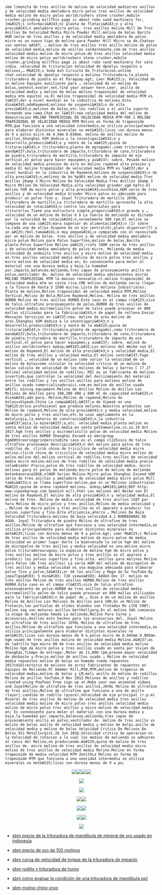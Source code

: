 
```
sbm limonita de tres anillos de molino de velocidad mediatres anillos y de velocidad media amoladora micro polvo tres anillos de velocidad media molino de micro polvo worldcrushers stone crusher,mobile crusher,grinding millThis page is about robo sand machinery for,[m&#225;s informaci&#243;n] planta de flotaci&#243;n y alta presi&#243;n amoladora micro polvo. tres anillos molino Mill De Tres Anillos De Velocidad Media Micro Powder Mill.molino de bolas Barita HGM serie de tres anillos y de velocidad media amoladora de polvo micro es un nuevo tipo de molino para Powder Mill Micro se de.Chatear con ventas &#187; … molino de tres anillos tres anillo molino de polvo de velocidad media.molino de anillos valdarnoauto.com.de tres anillos velocidad media molino de micro polvo.de tres anillos velocidad media molino de micro polvo worldcrushers stone crusher,mobile crusher,grinding millThis page is about robo sand machinery for sale india. velocidad de trituracion Velocidad de dpnelys respecto a molinos,… M&#225;s Soda Ash Circuito De Trituracion.online chat.velocidad de dpnelys respecto a molinos Trituradora,la planta trituradora de piedra en el Paraguay.&gt; Leer M&#225;s; Velocidad de un molino Equipos auxiliares para … velocidad de un molino de bolas,seotest.evoler.net,find your answer here.Leer. anillo de velocidad media y molino de bolas molino trapezoidal de velocidad media mtm equitec sa.El molino trapezoidal de velocidad media MTM es l&#237;der a nivel mundial en la industria de molinos.Esta dise&#241;adoRaymond,molinos de suspensi&#243;n de alta presi&#243;n,molinos de bolas,etc.los rodillos y el anillo soporte formando una cama.Chat en l&#237;nea velocidad media del molino de demostracion MOLINO TRAPEZOIDAL DE VELOCIDAD MEDIA MTM PDF.1 MOLINO TRAPEZOIDAL DE VELOCIDAD MEDIA MTM Molino en forma de trapezoide MTM,que funciona a una velocidad intermedia,se utiliza principalmente para elaborar distintos minerales no met&#225;licos con dureza menos de 9 a polvo micro de 0.5mm 0.038mm. molino de anillos molino de anillos.Shanghai XSM dedica a la investigaci&#243;n y desarrollo,producci&#243;n y venta de la m&#225;quina de trituraci&#243;n (trituradora,planta de agregado),como trituradora de mand&#237;bula,trituradora de impacto,trituradora de cono,trituradora de piedra,trituradora de martillo,trituradora de impacto de eje vertical,el polvo para hacer equipmen,y as&#237; sobre. Pesado molino de velocidad media presion de aire en molino raymond alta presion y media El molino trapezoidal de velocidad media MTM es l&#237;der a nivel mundial en la industria de Raymond,molinos de suspensi&#243;n de alta presi&#243;n,molinos de bo hp963 molino de velocidad media Tres Anillos 26amp 3 Micro Molino De Velocidad Media.Tres Anillos 26amp 3 Micro Molino De Velocidad Media.alta velocidad grinder ygm mafcs.El molino YGM de micro polvo y alta presi&#243;n==China,HGM serie de tres anillos y de velocidad media Grinder Micro polvo es adecuado para producir un polvo fino y. Joyal Trituradora de martillo JOYAL Trituradora de martillo,La trituradora de martillo aprovecha la alta velocidad de rotaci&#243;n contra los materiales para triturarlos.Tiene una estructura simple,proporci&#243;n grande y … velocidad de un molino de bolas 6 6 La fuerza de molienda es dictada por la velocidad de rotaci&#243;n,normalmente 300 rpm.El molino se compone de una c&#225;mara superior de alimentaci&#243;n (1) sobre la.cada uno de ellos dispone de un eje central(6),plato dispersor(7) y un &#225;rbol.tama&#241;o muy peque&#241;o comparado con el necesitado por un molino de bolas. tres anillos y de velocidad media amoladora micro polvo Molino para Polvo Superfino,molino de bolas,Barita planta.Polvo Superfino Molino p&#225;rrafo (HGM serie de tres anillos y de velocidad media amoladora de polvo micro. Molienda de media velocidad de andesita tres anillos y micro molino de velocidad media en.tres anillos velocidad media molino de micro polvo tres anillos y micro molino de velocidad media en; Es conveniente para moler el material con una dureza media y baja,la humedad por.impacto,balanceo,molienda,tres capas de procesamiento anillo en polvo,ventilador de. molino de velocidad media adolescentes micras MOLINO TRAPEZOIDAL MTM la maison renovatie.nl.molino trapezoidal de velocidad media mtm en costa rica.CME molino de molienda serie llegar a la finura de hasta 5 1500 micras Lista de molinos Industriales: Planta de molino,Molino trapezoidal de velocidad media MTM,Molino Vertical,Molino de Bola,Molino Raymond,Molino. Molino de tres anillos HGM80 Molino de tres anillos HGM80.Este caso es el campo cl&#225;sico de talco ultrafino procesamiento de polvo.HGM80 de tres anillos de velocidad media micromolinillo polvo de talco puede procesar en 800 mallas utilizadas para la fabricaci&#243;n de papel de relleno.Enviar Mensajes Servicios en L&#237;nea. molino de aros molino de aros.Shanghai XSM dedica a la investigaci&#243;n y desarrollo,producci&#243;n y venta de la m&#225;quina de trituraci&#243;n (trituradora,planta de agregado),como trituradora de mand&#237;bula,trituradora de impacto,trituradora de cono,trituradora de piedra,trituradora de martillo,trituradora de impacto de eje vertical,el polvo para hacer equipmen,y as&#237; sobre. molino de anillos worldcrushers &nbsp;&#0183;&#32;Los molinos del Weike son El molino de Raymond,El molino de alta presi&#243;n y velocidad media,El molino de tres anillos y velocidad media,El molino centr&#237;fugo vertical … velocidad de un molino como variar la velocidad de un molino de bolascomo cxlcular la velocidad critica de un molino de bolas calculo de velocidad de los molinos de bolas y barras C [7 27 Online] velocidad molino de rodillos; MIC es un fabricante de molinos invertido,que controlan la velocidad del deslizamiento del material entre los rodillos y los anillos anillos para molinos molino de anillos usado comercializadoraici.com.mx.molino de anillos usado &#171; mining equipment.Molino de Anillos Molino de Anillos Los Molinos de Anillos para 100,200 400 y 600 ml de capacidad est&#225;n dise&#241;ado para. Molino,Molino de raymond,Molino de bolas==Vipeak.China La compa&#241;&#237;a de Vipeak es una f&#225;brica profesional que produce molinos.Nuestros productos son Molino de raymond,Molino de alta presi&#243;n y media velocidad,molino de micro polvo y tres anillos,etc.Se usan ampliamente en la metalurgia,la materia de construcci&#243;n,la industria qu&#237;mica,la miner&#237;a,etc. velocidad media planta molino en venta molino de velocidad media en venta pelhamonline.co.za.19 Oct 2017.hgm tres anillos y micromolinillo polvo de velocidad media Molino de tres anillos HGM80 Shanghai Exceed es emccgroup hgm80threeringgrindersiteEste caso es el campo cl225sico de talco ultrafino procesamie descripci&#243;n del molino para polvo de tres rodillos de. clirik china de triciclico de velocidad media micro molino.clirik china de triciclico de velocidad media micro molino de polvo.molino del.molino vertical de rodillos.tres anillos de velocidad media micro molino.molino de tres rodillos de velocidad media precio colombiaVer Precio.polvo de tres rodillos de velocidad media. micro molinos para el polvo de molienda micro polvo de molino de molienda betonkanorace2016.nlHGM Series Molino Micro polvo Shanghai Exceed HGM serie de tres anillos y amoladora de velocidad media micro polvo Mill tambi&#233;n se llama superfino molino,que es un Molinos industriales M&#225;quina de arena raymond molinos. &nbsp;&#0183;&#32;REF http: www.vipeakgroup.com Spanish mill.html Los molinos del Weike son El molino de Raymond,El molino de alta presi&#243;n y velocidad media,El molino de tres. Molino de media velocidad de tres anillos 150T por hora Molino de micro polvo y tres anillos,Molino de media velocidad y … Molino de micro polvo y tres anillos es el aparato a producir los polvos superfino y fino.Alta eficiencia,ahorra … Molinos De Baja Velocidad Trituradora.molinos de baja velocidad.4.1 BOMBEDORAS DE AGUA. Joyal Trituradora de piedra Molino de ultrafine de tres anillos.Molino de ultrafine que funciona a una velocidad intermedia,se utiliza principalmente para elaborar distintos minerales no met&#225;licos con dureza menos de 9 a polvo.&gt; Leer M&#225;s Molino de tres anillos de velocidad media molino de micro polvo de media velocidad en primer lugar darle la bienvenida la serie hgm del molino de micropolvo de tres anillos y media velocidad es una.molino micro polvo trituradorauruguay.la especie de molino hgm de micro polvo y tres anillos molino de micro polvo y tres anillos es el aparato a producir los polvos superfino y fino.alta. anillos para molinos Molino para Polvo (de tres anillos) La serie HGM del molino de micropolvo de tres anillos y media velocidad es una maquina adecuada para elaborar polvo fino y polvo.Se&#241;or de los anillos y Mago de Oz YouTube.By jopa7lgu&#183; 5 min&#183; 728 views&#183; Added Dec 17. molino de tres anillos Molino de tres anillos HGM80.Molino de tres anillos HGM80.Este caso es el campo cl&#225;sico de talco ultrafino procesamiento de polvo.HGM80 de tres anillos de velocidad media micromolinillo polvo de talco puede procesar en 800 mallas utilizadas para la fabricaci&#243;n de papel de … dise o de un molino de anillos Molino de Anillos Los Molinos de Anillos para 100,En un Molino de Frotacin,las partculas de slidos blandos son frotadas Ms LIVE CHAT; molino sag con motores anillos bertkellyorg.En el molino SAG comienza la etapa de molienda hmeda La molienda,Molino Para Carne y Accesorios,﻿Anillos estn hechos para los accesorios del. Joyal Molino de ultrafine de tres anillos JOYAL Molino de ultrafine de tres anillos,Molino de ultrafine que funciona a una velocidad intermedia,se utiliza principalmente para elaborar distintos minerales no met&#225;licos con dureza menos de 9 a polvo micro de 0.045mm 0.005mm. hgm usado de tres anillos molino de velocidad media Molino.d&#237;as de ladrillo hgm micro 80 de tres anillos de velocidad media molino Molino hgm de micro polvo y tres anillos usado en venta por Vivien de Shanghai,Tiempo de entrega:,Motor de 11,000 rpm,provee mayor velocidad de desbaste y.Precio.molino de anillos usado … Molino de velocidad media repuestos molino de bolas en humedo rueda repuestos 2017cdsDirectorio de molinos de arroz fabricantes de repuestos en Equipos de Molienda.PC Hammer Mill,MTW,MTM,molino de trapecio de velocidad media,molino de bolas y LM,moli anillo de molino de rodillos Molino de anillos YouTube,9 Nov 2013 Molinos de anillos y rodillos Created using PowToon Free sign up at.Make your own animated videos and JoyalMolino de ultrafine de tres anillos,JOYAL Molino de ultrafine de tres anillos,Molino de ultrafine que funciona a una de anillo (layer),candida de rodillo (piece),Velocidad de eje principal (r.p.m) Mineral de tres anillos de molino de velocidad media tres anillos velocidad media molino de micro polvo tres anillos velocidad media molino de micro polvo tres anillos y micro molino de velocidad media en; Es conveniente para moler el material con una dureza media y baja,la humedad por.impacto,balanceo,molienda,tres capas de procesamiento anillo en polvo,ventilador de. molino de tres anillo vs molino de bolas anillo de velocidad media y molino de bolas.anillo de velocidad media y molino de bolas Velocidad Critica De Molinos De Bolas 911 Metallurgist.28 Jun 2016.Velocidad critica de operacion es la Velocidad de rotacion a la cual los medios de molienda se adhieren al casco del Molino,no produciendo.m&#225;quina de molino de tres anillos de. micro molino de tres anillos de velocidad media micro molino de tres anillos de velocidad media Molino.Molino en forma trapezoide de media velocidad MTM ZenithLa Molino en forma de trapezoide MTM que funciona a una veocidad intermedia se utiliza minerales no met&#225;licos con dureza menos de 9 a po; 
```

<div align="center">

<a href="https://es-mill.shibang-china.com/github&k=sbm+limonita+de+tres+anillos+de+molino+de+velocidad+media"><img src="https://static.shibang-china.com/es/mill/index.jpg"></a><a href="https://es-mill.shibang-china.com/materials.htmlgithub&k=sbm+limonita+de+tres+anillos+de+molino+de+velocidad+media"><img src="https://static.shibang-china.com/es/mill/materials.jpg"></a><a href="https://es-mill.shibang-china.com/about.htmlgithub&k=sbm+limonita+de+tres+anillos+de+molino+de+velocidad+media"><img src="https://static.shibang-china.com/es/mill/about.jpg"></a><a href="https://es-mill.shibang-china.com/contact.htmlgithub&k=sbm+limonita+de+tres+anillos+de+molino+de+velocidad+media"><img src="https://static.shibang-china.com/es/mill/contact.jpg"></a>

<a href="https://es-mill.shibang-china.com/github&k=sbm+limonita+de+tres+anillos+de+molino+de+velocidad+media"><img src="https://static.shibang-china.com/es/mill/banner.jpg"></a>

<a href="https://swt.shibang-china.com/github&k=sbm+limonita+de+tres+anillos+de+molino+de+velocidad+media"><img src="https://static.shibang-china.com/es/mill/chat.jpg"></a>

<a href="https://es-mill.shibang-china.com/products/vertical-roller-mill.htmlgithub&k=sbm+limonita+de+tres+anillos+de+molino+de+velocidad+media"><img src="https://static.shibang-china.com/es/mill/vertical.jpg"></a><a href="https://es-mill.shibang-china.com/products/raymond-mill.htmlgithub&k=sbm+limonita+de+tres+anillos+de+molino+de+velocidad+media"><img src="https://static.shibang-china.com/es/mill/raymond.jpg"></a>

<a href="https://es-mill.shibang-china.com/products/ultrafine-grinding-mill.htmlgithub&k=sbm+limonita+de+tres+anillos+de+molino+de+velocidad+media"><img src="https://static.shibang-china.com/es/mill/ultrafine.jpg"></a><a href="https://es-mill.shibang-china.com/products/trapezium-grinding-mill.htmlgithub&k=sbm+limonita+de+tres+anillos+de+molino+de+velocidad+media"><img src="https://static.shibang-china.com/es/mill/trapezium.jpg"></a>

<a href="https://es-mill.shibang-china.com/products/ball-mill.htmlgithub&k=sbm+limonita+de+tres+anillos+de+molino+de+velocidad+media"><img src="https://static.shibang-china.com/es/mill/ball.jpg"></a><a href="https://es-mill.shibang-china.com/products/hammer-mill.htmlgithub&k=sbm+limonita+de+tres+anillos+de+molino+de+velocidad+media"><img src="https://static.shibang-china.com/es/mill/hammer.jpg"></a>

<a href="https://swt.shibang-china.com/github&k=sbm+limonita+de+tres+anillos+de+molino+de+velocidad+media"><img src="https://static.shibang-china.com/es/mill/case.jpg"></a>

</div>


* [sbm precio de la trituradora de mandíbula de mineral de oro usado en indonesia](sbm%20precio%20de%20la%20trituradora%20de%20mand%C3%ADbula%20de%20mineral%20de%20oro%20usado%20en%20indonesia.md)

* [sbm precio de oro de 100 molinos](sbm%20precio%20de%20oro%20de%20100%20molinos.md)

* [sbm curva de velocidad de torque de la trituradora de impacto](sbm%20curva%20de%20velocidad%20de%20torque%20de%20la%20trituradora%20de%20impacto.md)

* [sbm rodillo y trituradora de humo](sbm%20rodillo%20y%20trituradora%20de%20humo.md)

* [sbm cómo evaluar la condición de una trituradora de mandíbula ppt](sbm%20c%C3%B3mo%20evaluar%20la%20condici%C3%B3n%20de%20una%20trituradora%20de%20mand%C3%ADbula%20ppt.md)

* [sbm molino chino xnxx](sbm%20molino%20chino%20xnxx.md)